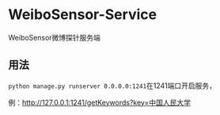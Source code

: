 # WeiboSensor-Service
WeiboSensor微博探针服务端

## 用法

`python manage.py runserver 0.0.0.0:1241`在1241端口开启服务，

例：http://127.0.0.1:1241/getKeywords?key=中国人民大学  
